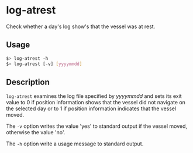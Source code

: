 # log-atrest

Check whether a day's log show's that the vessel was at rest.

## Usage

```bash
$> log-atrest -h
$> log-atrest [-v] [yyyymmdd]
```

## Description

`log-atrest` examines the log file specified by *yyyymmdd* and sets its
exit value to 0 if position information shows that the vessel did not
navigate on the selected day or to 1 if position information indicates
that the vessel moved.

The `-v` option writes the value 'yes' to standard output if the vessel
moved, otherwise the value 'no'.

The `-h` option write a usage message to standard output.
